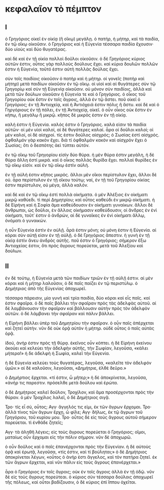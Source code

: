 ﻿# κεφαλαῖον τὸ πέμπτον

## I

ὁ Γρηγόριος οἰκεῖ ἐν οἰκίᾳ (ἢ οἴκῳ) μεγάλῃ. 
ὁ πατήρ, ἡ μήτηρ, καὶ τὰ παιδία, ἐν τῷ οἴκῳ οἰκοῦσιν. 
ὁ Γρηγόριος καὶ ἡ Εὐγενία τέσσαρα παιδία ἔχουσιν· δύο υἱοὺς καὶ δύο θυγατέρας.

καὶ δὲ καὶ ἐν τῇ οἰκία πολλοὶ δοῦλοι οἰκοῦσιν. 
ὁ δὲ Γρηγόριος κύριος αὐτῶν ἐστιν, οὗτος γὰρ πολλοὺς δούλους ἔχει. 
καὶ κύρια δουλῶν πολλῶν ἐστιν ἡ Εὐγενία, τοῦτό ἐστιν αὑτὴ πολλὰς δούλας ἔχει.

σὺν τοῖς παιδίοις οἰκοῦσιν ὁ πατὴρ καὶ ἡ μήτηρ. 
οἱ γονεῖς (πατήρ καὶ μήτηρ) μετὰ παιδίων οἰκοῦσιν ἐν τῷ οἴκῳ. οἱ υἱοὶ καὶ αἱ θυγάτερες σὺν τῷ Γρηγορίῳ καὶ σὺν τῇ Εὐγενίᾳ οἰκοῦσιν. οὐ μόνον σὺν παιδίοις, ἀλλὰ καὶ μετὰ τῶν δούλων οἰκοῦσιν ἡ Εὐγενία τε καὶ ὁ Γρηγόριος.
ὁ οἶκος τοῦ Γρηγορίου οὐκ ἔστιν ἐν τοῖς ἄγροις, ἀλλὰ ἐν τῷ ἄστει. ποῦ οἰκεῖ ὁ Γρηγόριος; ἐν τῇ Ἀντιοχείᾳ, καὶ ἡ Ἀντιόχειά ἐστιν πόλις ἢ ἄστυ. καὶ δὲ καὶ ὁ Γηργόριους ἐν τῇ πόλει, ἐν τῇ Ἀντιοχείᾳ, οἰκεῖ. ὁ οὖν οἶκος οὐκ ἔστιν ἐν κήπῳ, ἢ μεγάλῳ ἢ μικρῷ. κῆπος δὲ μικρὸς ἐστιν ἐν τῇ οἰκίᾳ.

καλή ἐστιν ἡ Εὐγενία. καλός ἐστιν ὁ Γρηγόριος. καλά εἰσιν τὰ παιδία αὐτῶν· οἱ μὲν υἱοὶ καλοί, αἱ δὲ θυγάτερες καλαί. ἆρα οἱ δοῦλοι καλοί; οἱ μὲν καλοί, οἱ δὲ αἰσχροί. τίς ἐστιν δοῦλος αἰσχρός; ὁ Σωσίας ἐστί αἰσχρός. ὀφθαλμόν γὰρ κακὸν ἔχει. διὰ τί ὀφθαλμὸν κακὸν καὶ αἰσχρὸν ἔχει ὁ Σωσίας; ὃτι ὁ δεσπότης ἀεὶ τύπτει αὐτόν.

ἐν τῷ οἴκῳ τοῦ Γρηγορίου εἰσίν δύο θύρα. ἡ μὲν θύρα ἐστιν μεγάλη, ἡ δὲ θύρα ἄλλη ἐστί μικρά. καὶ ὁ οἶκος πολλὰς θυρίδα ἔχει. πολλαὶ θυρίδες ἐν τῷ οἴκῳ εἰσίν. καὶ ἐν τῷ οἴκῳ ἐστίν αὐλή. 

ἐν τῇ αὐλή ἐστιν κῆπος μικρὸς. ἄλλοι μὲν οἴκοι περίστυλον ἔχει, ἅλλοι δὲ οὐ. ἆρα περίστυλον ἐν τῇ οἴκου τούτῳ; ναί, ἐν τῇ τοῦ Γρηγορίου οἰκίας ἐστιν περίστυλον, οὐ μέγα, ἀλλὰ καλόν. 

καὶ δὲ καὶ ἐν τῷ οἴκῳ ἐστί πολλὰ οἰκήματα. ὁ μὲν Ἀλέξιος ἐν οἰκήματι μικρῷ καθύεδι. τὶ περὶ Δημητρίου; καὶ οὗτος καθεύδι ἐν μικρῷ οἰκήματι. ἡ δὲ Εἰρήνη καὶ ἡ Σοφία ἅμα καθεύδουσιν ἐν οἰκήματι γυναίκων. ἄλλοι δὲ ἄνθρωποι, ὡς δοῦλοι, ἐν ἄλλοις οἰκήμασιν καθεύδουσιν, οἱ ἄνδρες ἐν ἐνὶ οἰκήματι, τοῦτ᾿ ἐστιν ὁ ἀνδρών, αἱ δὲ γυναῖκες ἐν ἐνὶ οἰκήματι ἄλλῳ, ὀνόματι ὁ γυναικών.

ἡ οὖν Εὐγενία ἐστὶν ἐν αὐλῇ. ἆρά ἐστιν μόνη; οὐ μόνη ἐστιν ἡ Εὐγενία. αἱ κόραι σὺν αὐτῇ εἰσιν ἐν τῇ αὐλῇ. ὁ δὲ Γρηγόριος ἄπεστιν. ἡ γυνὴ ἐν τῇ οἰκίᾳ ἐστίν ἄνευ ἀνδρὸς αὐτῆς. ποῦ ἐστιν ὁ Γρηγόριος; σήμερον ἔξω Ἀντιοχείας ἐστιν, ὅτι πρὸς ἄγρους πορεύεται, μετὰ τοῦ Ἀλεξίου καὶ δούλων.

## II

ἐν δὲ τούτῳ, ἡ Εὐγενία μετὰ τῶν παιδίων τριῶν ἐν τῇ αὐλῇ ἐστιν. αἱ μὲν κόραι καὶ ἡ μήτηρ λαλοῦσιν, ὁ δὲ παῖς παίζει ἐν τῷ περιστύλῳ. ὁ Δημήτριος ἀπὸ τῆς Εὐγενίας ἀποχωρεῖ. 

τέσσαρα πάρεισιν, μία γυνὴ καὶ τρία παιδία, δύο κόραι καὶ εἷς παῖς. καί ἐστιν σφαῖρα. ὁ δὲ παῖς βάλλει τὴν σφαῖραν πρὸς τὰς ἀδελφὰς αὐτοῦ. αἱ δὲ λαμβάνουσιν τὴν σφαῖραν καὶ βάλλουσιν αὐτὴν πρὸς τὸν ἀδελφὸν αὐτῶν. ὁ δὲ λάμβανει τὴν σφαῖραν καὶ πάλιν βάλλει.

ἡ Εἰρήνη βάλλει ὑπὲρ τοῦ Δημητρίου τὴν σφαῖραν. ὁ οὖν παῖς ἀπέρχεται καὶ ζητεῖ αὐτὴν. νῦν δὲ οὐκ ὁρᾷ αὐτὸν ἡ μήτηρ. οὐδὲ οὗτος ὁ παῖς αὐτὰς ὁρᾷ.

ἰδού, ἀνήρ ἐστιν πρὸς τῇ θύρᾳ. ἐκεῖνος οὖν κόπτει. ἡ δὲ Εἰρήνη ἐκείνου ἀκούει καὶ κελεύει τὴν ἀδελφὴν αὐτῆς, τὴν Σωφίαν, λεγοῦσα, «κάλει μήτερα!» ἡ δε ἀδελφὴ ἡ Σωφία, καλεῖ τὴν Εὐγενία. 

ἡ δὲ Εὐγενία κελεύει τοὺς θυγατέρας, λεγοῦσα, «καλεῖτε τὸν ἀδελφόν ὑμῶν.» αἱ δὲ καλοῦσιν, λεγοῦσαι, «Δημήτριε, ἐλθὲ δεῦρο.»

ὁ Δημήρτιος ἔρχεται. «τί ἐστιν, ὦ μῆτερ;» ἡ δὲ ἀποκρίνεται, λεγοῦσα, «ἀνήρ τις παρεστιν. πρόσελθε μετὰ δούλου καὶ ἐρώτα.

ὁ δὲ Δημήτριος καλεῖ δοῦλον, Τροχίλον, καὶ ἅμα προσέρχονται πρὸς τὴν θύραν. ὁ μὲν Τροχίλος λαλεῖ, ὁ δὲ Δημήτριος σιγᾷ. 

Τρο· τίς εἶ σύ, οὖτος;
Αγγ· ἄγγελός τις εἰμι, ἐκ τῶν ἄγρων ἔρχομαι.
Τρο· ἀλλὰ τίνος τῶν ἄγρων ἔρχῃ, ὦ φίλε;
Αγγ· δήλως, ἐκ τῷ ἄγρων τοῦ Γρηγόριου, τοῦ κυρίου μου.
Τρο· οὗτος δὲ εἰς τοὺς ἄγρους αὐτοῦ σήμερον πορεύεται. τὶ ἐνθάδε ζητεῖς;

Αγγ· τὰ ἀληθῆ λέγεις; εἰς τοὺς ἄγρους πορεύεται ὁ Γρηγόριος; οἴμοι, ματαίως οὖν ἔρχομαι εἰς τὴν πόλιν σήμρον. νῦν δὲ ἀποχωρῶ.

ὁ οὖν δοῦλος καὶ ὁ παῖς ἐπανέρχονται πρὸς τὴν Εὐγενίαν. ἡ δὲ αὐτοὺς ὁρᾷ καὶ ἐρωτᾷ, λεγοῦσα, «τίς ἐστιν, καὶ τί βούληται;» ὁ δὲ Δημήτριος ἀποκρίνεται λέγων, «οὗτος ὁ ἀνήρ ἐστι ἄγγελος, καὶ τὸν πατήρα ζητεῖ. ἐκ τῶν ἄγρων ἔρχεται, καὶ νῦν πάλιν εἰς τοὺς ἄγρους ἐπανέρχεται.»

ἆρα ὁ Γρηγόριος ἐν τοῖς ἄγροις; οὐκ ἐν τοῖς ἄγροις ἀλλὰ ἐν τῇ ὁδῷ. νῦν δὲ εἰς τοὺς ἄγρους πορεύτεαι. ὁ κύριος σὺν τέσσαρα δούλοις ἀποχωρεῖ τῆς πόλεως, καὶ οὗτοι βαδίζουσιν, ὁ δὲ κύριος ἐπὶ ἵππου ὀχεῖται.

